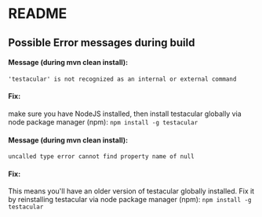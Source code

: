 README
======

## Possible Error messages during build
#### Message (during mvn clean install):
`'testacular' is not recognized as an internal or external command`

#### Fix:
make sure you have NodeJS installed, then install testacular globally via node package manager (npm):
`npm install -g testacular`

#### Message (during mvn clean install):
`uncalled type error cannot find property name of null`

#### Fix:
This means you'll have an older version of testacular globally installed. Fix it by reinstalling testacular via node package manager (npm):
`npm install -g testacular`

